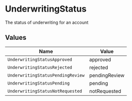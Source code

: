 # UnderwritingStatus

The status of underwriting for an account


## Values

| Name                              | Value                             |
| --------------------------------- | --------------------------------- |
| `UnderwritingStatusApproved`      | approved                          |
| `UnderwritingStatusRejected`      | rejected                          |
| `UnderwritingStatusPendingReview` | pendingReview                     |
| `UnderwritingStatusPending`       | pending                           |
| `UnderwritingStatusNotRequested`  | notRequested                      |